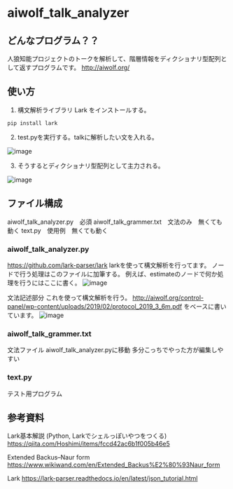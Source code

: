 # aiwolf_talk_analyzer

## どんなプログラム？？
人狼知能プロジェクトのトークを解析して、階層情報をディクショナリ型配列として返すプログラムです。
http://aiwolf.org/

## 使い方
1. 構文解析ライブラリ Lark をインストールする。
 ```
 pip install lark
 ```

2. test.pyを実行する。talkに解析したい文を入れる。

![image](https://user-images.githubusercontent.com/71608299/156884160-32be3689-9f3e-488a-a15b-61b2a03198d9.png)


3. そうするとディクショナリ型配列として主力される。

![image](https://user-images.githubusercontent.com/71608299/156884035-2f1eb25e-92b6-4418-98ba-ddf57cf270d8.png)


## ファイル構成

aiwolf_talk_analyzer.py　必須
aiwolf_talk_grammer.txt　文法のみ　無くても動く
text.py　使用例　無くても動く

### aiwolf_talk_analyzer.py
https://github.com/lark-parser/lark
larkを使って構文解析を行ってます。
ノードで行う処理はこのファイルに加筆する。
例えば、estimateのノードで何か処理を行うにはここに書く。
![image](https://user-images.githubusercontent.com/71608299/156884677-fa4873e9-8364-4d31-82c4-64b9d26d8fef.png)

文法記述部分
これを使って構文解析を行う。
http://aiwolf.org/control-panel/wp-content/uploads/2019/02/protocol_2019_3_6m.pdf
をベースに書いています。
![image](https://user-images.githubusercontent.com/71608299/156893311-42457286-7334-49c8-825a-e583a7bcef75.png)


### aiwolf_talk_grammer.txt
文法ファイル
aiwolf_talk_analyzer.pyに移動
多分こっちでやった方が編集しやすい

### text.py
テスト用プログラム

## 参考資料
Lark基本解説 (Python, Larkでシェルっぽいやつをつくる)
https://qiita.com/Hoshimi/items/fccd42ac6b1f005b46e5

Extended Backus–Naur form
https://www.wikiwand.com/en/Extended_Backus%E2%80%93Naur_form

Lark
https://lark-parser.readthedocs.io/en/latest/json_tutorial.html
